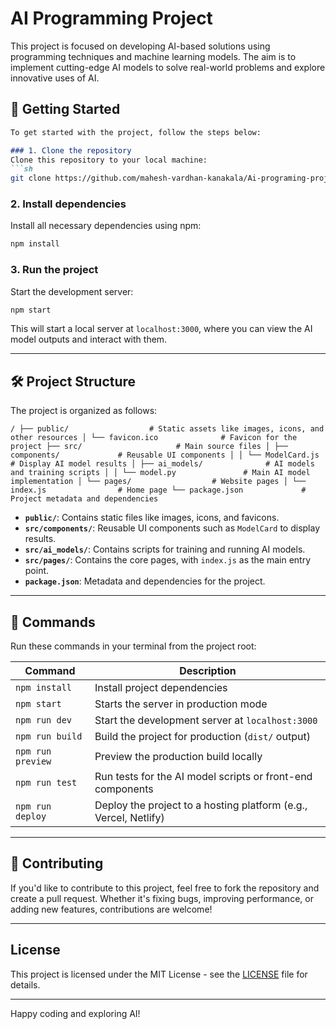 
# AI Programming Project

This project is focused on developing AI-based solutions using programming techniques and machine learning models. The aim is to implement cutting-edge AI models to solve real-world problems and explore innovative uses of AI.

## 🚀 Getting Started
```markdown
To get started with the project, follow the steps below:

### 1. Clone the repository
Clone this repository to your local machine:
```sh
git clone https://github.com/mahesh-vardhan-kanakala/Ai-programing-project.git
```

### 2. Install dependencies
Install all necessary dependencies using npm:
```sh
npm install
```

### 3. Run the project
Start the development server:
```sh
npm start
```

This will start a local server at `localhost:3000`, where you can view the AI model outputs and interact with them.

---

## 🛠️ Project Structure

The project is organized as follows:
```text
/ ├── public/                  # Static assets like images, icons, and other resources │ └── favicon.ico              # Favicon for the project ├── src/                     # Main source files │ ├── components/             # Reusable UI components │ │ └── ModelCard.js           # Display AI model results │ ├── ai_models/              # AI models and training scripts │ │ └── model.py               # Main AI model implementation │ └── pages/                  # Website pages │ └── index.js                # Home page └── package.json             # Project metadata and dependencies
```

- **`public/`**: Contains static files like images, icons, and favicons.
- **`src/components/`**: Reusable UI components such as `ModelCard` to display results.
- **`src/ai_models/`**: Contains scripts for training and running AI models.
- **`src/pages/`**: Contains the core pages, with `index.js` as the main entry point.
- **`package.json`**: Metadata and dependencies for the project.

---

## 🧞 Commands

Run these commands in your terminal from the project root:

| Command                | Description                                                         |
| ---------------------- | ------------------------------------------------------------------- |
| `npm install`          | Install project dependencies                                       |
| `npm start`            | Starts the server in production mode                               |
| `npm run dev`          | Start the development server at `localhost:3000`                   |
| `npm run build`        | Build the project for production (`dist/` output)                  |
| `npm run preview`      | Preview the production build locally                               |
| `npm run test`         | Run tests for the AI model scripts or front-end components         |
| `npm run deploy`       | Deploy the project to a hosting platform (e.g., Vercel, Netlify)   |

---

## 🤝 Contributing

If you'd like to contribute to this project, feel free to fork the repository and create a pull request. Whether it's fixing bugs, improving performance, or adding new features, contributions are welcome!

---

## License

This project is licensed under the MIT License - see the [LICENSE](LICENSE) file for details.

---

Happy coding and exploring AI!
